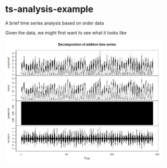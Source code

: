 # ts-analysis-example
A brief time series analysis based on order data

Given the data, we might first want to see what it looks like

![](decomposition.png)
